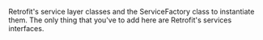 Retrofit's service layer classes and the ServiceFactory class to instantiate them. The only
thing that you've to add here are Retrofit's services interfaces.